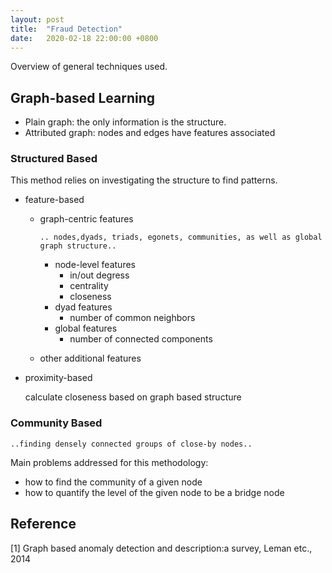 ```yaml
---
layout: post
title:  "Fraud Detection"
date:   2020-02-18 22:00:00 +0800
---
```

Overview of general techniques used.

## Graph-based Learning

- Plain graph: the only information is the structure.
- Attributed graph: nodes and edges have features associated

### Structured Based

This method relies on investigating the structure to find patterns.

- feature-based
  - graph-centric features

    ```
    .. nodes,dyads, triads, egonets, communities, as well as global graph structure.. 
    ```

    - node-level features
      - in/out degress
      - centrality
      - closeness
    - dyad features
      - number of common neighbors
    - global features
      - number of connected components 

  - other additional features

- proximity-based
  
  calculate closeness based on graph based structure

### Community Based

```
..finding densely connected groups of close-by nodes..
```

Main problems addressed for this methodology:

- how to find the community of a given node
- how to quantify the level of the given node to be a bridge node

## Reference

[1] Graph based anomaly detection and description:a survey, Leman etc., 2014
